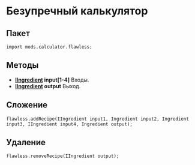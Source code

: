 # Безупречный калькулятор

## Пакет
```zenscript
import mods.calculator.flawless;
```

## Методы

- **[IIngredient](/Vanilla/Variable_Types/IIngredient/) input[1-4]** Входы.
- **[IIngredient](/Vanilla/Variable_Types/IIngredient/) output** Выход.
## Сложение
```zenscript
flawless.addRecipe(IIngredient input1, Ingredient input2, Ingredient input3, IIngredient input4, Ingredient output);
```

## Удаление
```zenscript
flawless.removeRecipe(IIngredient output);
```